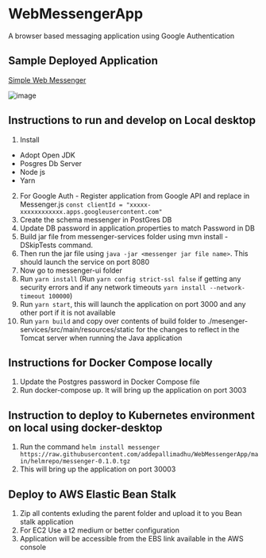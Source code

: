 # WebMessengerApp

A browser based messaging application using Google Authentication

## Sample Deployed Application

[Simple Web Messenger](https://simplewebmessenger.herokuapp.com/) 

![image](https://user-images.githubusercontent.com/49113120/141827482-8796d579-a2f4-42f0-bd98-bf888658ef69.png)

## Instructions to run and develop on Local desktop

1. Install

- Adopt Open JDK
- Posgres Db Server
- Node js
- Yarn

2. For Google Auth - Register application from Google API and replace in Messenger.js
   `const clientId = "xxxxx-xxxxxxxxxxxx.apps.googleusercontent.com"`
3. Create the schema messenger in PostGres DB
4. Update DB password in application.properties to match Password in DB
5. Build jar file from messenger-services folder using mvn install -DSkipTests command.
6. Then run the jar file using `java -jar <messenger jar file name>`. This should launch the service on port 8080
7. Now go to messenger-ui folder
8. Run `yarn install` (Run `yarn config strict-ssl false` if getting any security errors and if any network timeouts `yarn install --network-timeout 100000`)
9. Run `yarn start`, this will launch the application on port 3000 and any other port if it is not available
10. Run `yarn build` and copy over contents of build folder to ./mesenger-services/src/main/resources/static for the changes to reflect in the Tomcat server when running the Java application

## Instructions for Docker Compose locally

1. Update the Postgres password in Docker Compose file
2. Run docker-compose up. It will bring up the application on port 3003

## Instruction to deploy to Kubernetes environment on local using docker-desktop

1. Run the command `helm install messenger https://raw.githubusercontent.com/addepallimadhu/WebMessengerApp/main/helmrepo/messenger-0.1.0.tgz`
2. This will bring up the application on port 30003

## Deploy to AWS Elastic Bean Stalk

1. Zip all contents exluding the parent folder and upload it to you Bean stalk application
2. For EC2 Use a t2 medium or better configuration
3. Application will be accessible from the EBS link available in the AWS console
